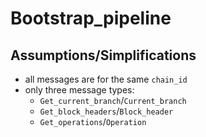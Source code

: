 # Bootstrap_pipeline

## Assumptions/Simplifications

- all messages are for the same `chain_id`
- only three message types:
  - `Get_current_branch`/`Current_branch`
  - `Get_block_headers`/`Block_header`
  - `Get_operations`/`Operation`

